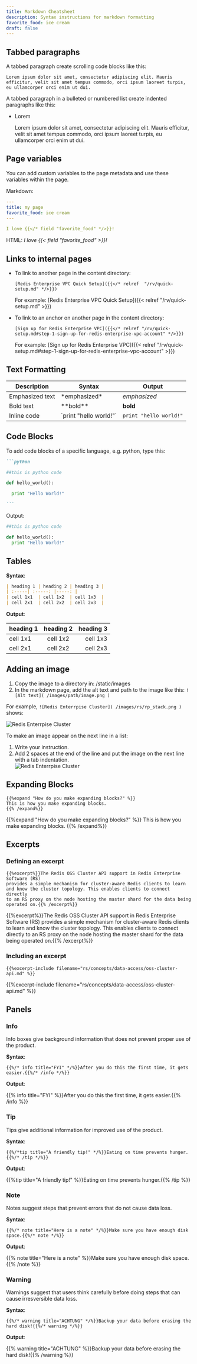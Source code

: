 ```yaml
---
title: Markdown Cheatsheet
description: Syntax instructions for markdown formatting
favorite_food: ice cream
draft: false
---
```

## Tabbed paragraphs

A tabbed paragraph create scrolling code blocks like this:

    Lorem ipsum dolor sit amet, consectetur adipiscing elit. Mauris efficitur, velit sit amet tempus commodo, orci ipsum laoreet turpis, eu ullamcorper orci enim ut dui.

A tabbed paragraph in a bulleted or numbered list create indented paragraphs like this:

* Lorem

    Lorem ipsum dolor sit amet, consectetur adipiscing elit. Mauris efficitur, velit sit amet tempus commodo, orci ipsum laoreet turpis, eu ullamcorper orci enim ut dui.

## Page variables

You can add custom variables to the page metadata and use these variables within the page.

Markdown:
```yaml
---
title: my page
favorite_food: ice cream
---

I love {{</* field "favorite_food" */>}}!
```

HTML: *I love {{< field "favorite_food" >}}!*

## Links to internal pages

* To link to another page in the content directory:

    `[Redis Enterprise VPC Quick Setup]({{</* relref  "/rv/quick-setup.md" */>}})`

    For example: [Redis Enterprise VPC Quick Setup]({{< relref  "/rv/quick-setup.md" >}})

* To link to an anchor on another page in the content directory:

    `[Sign up for Redis Enterprise VPC]({{</* relref "/rv/quick-setup.md#step-1-sign-up-for-redis-enterprise-vpc-account" */>}})`

    For example: [Sign up for Redis Enterprise VPC]({{< relref "/rv/quick-setup.md#step-1-sign-up-for-redis-enterprise-vpc-account" >}})

## Text Formatting

| **Description** | **Syntax** | **Output** |
|-------------|----------------|-------------
| Emphasized text | \*emphasized\* | *emphasized* |
| Bold text | \*\*bold\*\* | **bold** |
| Inline code | \`print "hello world!"\` | `print "hello world!"` |

## Code Blocks

To add code blocks of a specific language, e.g. python, type this:

~~~md
```python

##this is python code

def hello_world():

  print "Hello World!"

```
~~~

Output:

```python
##this is python code

def hello_world():
  print "Hello World!"
```

## Tables

**Syntax**:

```md
| heading 1 | heading 2 | heading 3 |
| :-----| :-----: |-----: |
| cell 1x1  | cell 1x2  | cell 1x3  |
| cell 2x1  | cell 2x2  | cell 2x3  |
```

**Output**:

| heading 1 | heading 2 | heading 3 |
| :-----| :-----: |-----: |
| cell 1x1  | cell 1x2  | cell 1x3  |
| cell 2x1  | cell 2x2  | cell 2x3  |

## Adding an image

1. Copy the image to a directory in: /static/images
1. In the markdown page, add the alt text and path to the image like this:
`![Alt text]( /images/path/image.png )
`

For example, `![Redis Enterrpise Cluster]( /images/rs/rp_stack.png )` shows:

![Redis Enterrpise Cluster]( /images/rs/rp_stack.png )

To make an image appear on the next line in a list:

1. Write your instruction.
1. Add 2 spaces at the end of the line and put the image on the next line with a tab indentation.  
    ![Redis Enterrpise Cluster]( /images/rs/rp_stack.png )

## Expanding Blocks

```
{{%expand "How do you make expanding blocks?" %}}
This is how you make expanding blocks.
{{% /expand%}}
```

{{%expand "How do you make expanding blocks?" %}}
This is how you make expanding blocks.
{{% /expand%}}

## Excerpts

### Defining an excerpt

```
{{%excerpt%}}The Redis OSS Cluster API support in Redis Enterprise Software (RS)
provides a simple mechanism for cluster-aware Redis clients to learn
and know the cluster topology. This enables clients to connect directly
to an RS proxy on the node hosting the master shard for the data being
operated on.{{% /excerpt%}}
```

{{%excerpt%}}The Redis OSS Cluster API support in Redis Enterprise Software (RS)
provides a simple mechanism for cluster-aware Redis clients to learn
and know the cluster topology. This enables clients to connect directly
to an RS proxy on the node hosting the master shard for the data being
operated on.{{% /excerpt%}}

### Including an excerpt

`{{%excerpt-include filename="rs/concepts/data-access/oss-cluster-api.md" %}}`

{{%excerpt-include filename="rs/concepts/data-access/oss-cluster-api.md" %}}

## Panels

### Info

Info boxes give background information that does not prevent proper use of the product.

**Syntax**:

` {{%/* info title="FYI" */%}}After you do this the first time, it gets easier.{{%/* /info */%}} `

**Output**:

{{% info title="FYI" %}}After you do this the first time, it gets easier.{{% /info %}}

### Tip

Tips give additional information for improved use of the product.

**Syntax**:

` {{%/*tip title="A friendly tip!" */%}}Eating on time prevents hunger.{{%/* /tip */%}} `

**Output**:

{{%tip title="A friendly tip!" %}}Eating on time prevents hunger.{{% /tip %}}

### Note

Notes suggest steps that prevent errors that do not cause data loss.

**Syntax**:

` {{%/* note title="Here is a note" */%}}Make sure you have enough disk space.{{%/* note */%}} `

**Output**:

{{% note title="Here is a note" %}}Make sure you have enough disk space.{{% /note %}}

### Warning

Warnings suggest that users think carefully before doing steps that can cause irresversible data loss.

**Syntax**:

` {{%/* warning title="ACHTUNG" */%}}Backup your data before erasing the hard disk!{{%/* warning */%}} `

**Output**:

{{% warning title="ACHTUNG" %}}Backup your data before erasing the hard disk!{{% /warning %}}
